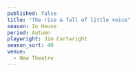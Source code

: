 ```yaml
---
published: false
title: "The rise & fall of little voice"
season: In House
period: Autumn
playwright: Jim Cartwright
season_sort: 40
venue:
  - New Theatre
---
```




